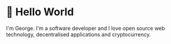 # :wave: Hello World

I'm George. I'm a software developer and I love open source web technology, decentralised applications and cryptocurrency.
